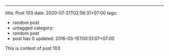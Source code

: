 ---
title: Post 103
date: 2020-07-21T02:56:31+07:00
tags:
  - random post
  - untagged
category:
  - random post
  - post has 0
updated: 2016-03-15T00:51:07+07:00

This is content of post 103